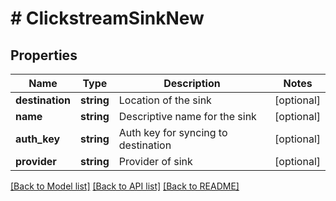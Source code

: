 # # ClickstreamSinkNew

## Properties

Name | Type | Description | Notes
------------ | ------------- | ------------- | -------------
**destination** | **string** | Location of the sink | [optional]
**name** | **string** | Descriptive name for the sink | [optional]
**auth_key** | **string** | Auth key for syncing to destination | [optional]
**provider** | **string** | Provider of sink | [optional]

[[Back to Model list]](../../README.md#models) [[Back to API list]](../../README.md#endpoints) [[Back to README]](../../README.md)
